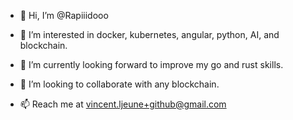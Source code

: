 - 👋 Hi, I’m @Rapiiidooo

- 👀 I’m interested in docker, kubernetes, angular, python, AI, and blockchain.

- 🌱 I’m currently looking forward to improve my go and rust skills.

- 💞️ I’m looking to collaborate with any blockchain.

- 📫 Reach me at vincent.ljeune+github@gmail.com
